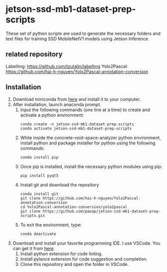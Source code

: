 # jetson-ssd-mb1-dataset-prep-scripts
These set of python scripts are used to generate the necessary folders and text files for training SSD MobileNetV1 models using Jetson Inference.

## related repository
LabelImg: https://github.com/tzutalin/labelImg
Yolo2Pascal: https://github.com/hai-h-nguyen/Yolo2Pascal-annotation-conversion

## Installation
1. Download miniconda from [here](https://docs.conda.io/en/latest/miniconda.html) and install it to your computer.
2. After installation, launch anaconda prompt.
   1. Input the following commands (one line at a time) to create and activate a python environment:
      ```
      conda create -n jetson-ssd-mb1-dataset-prep-scripts
      conda activate jetson-ssd-mb1-dataset-prep-scripts
      ```
   2. While inside the concrete-void-space-analyzer python environment, install python and package installer for python using the following commands:
      ```
      conda install pip
      ```
   3. Once pip is installed, install the necessary python modules using pip:
      ```
      pip install pyqt5 
      ```
   4. Install git and download the repository
      ```
      conda install git
      git clone https://github.com/hai-h-nguyen/Yolo2Pascal-annotation-conversion
      cd Yolo2Pascal-annotation-conversion/yolo2pascal
      git clone https://github.com/paoap/jetson-ssd-mb1-dataset-prep-scripts.git
      ```
   5. To exit the environment, type:
      ```
      conda deactivate
      ```      
4. Download and install your favorite programming IDE. I use VSCode. You can get it from [here](https://code.visualstudio.com/).
   1. Install python extension for code linting.
   2. Install pylance extension for code suggestion and completion.
   3. Clone this repository and open the folder in VSCode.
